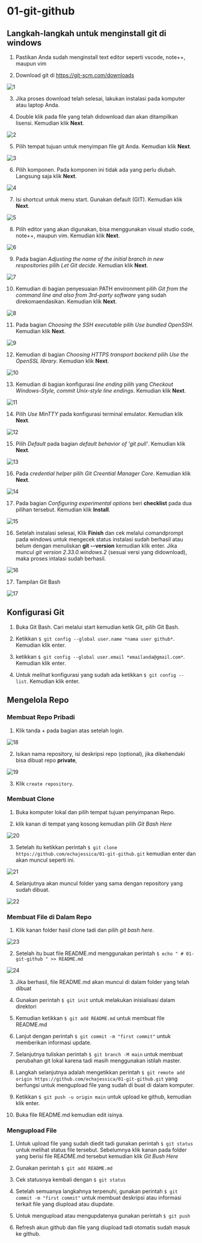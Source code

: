# 01-git-github
## Langkah-langkah untuk menginstall git di windows
1. Pastikan Anda sudah menginstall text editor seperti vscode, note++, maupun vim

2. Download git di https://git-scm.com/downloads

![1](image/1.png)

3. Jika proses download telah selesai, lakukan instalasi pada komputer atau laptop Anda.

4. Double klik pada file yang telah didownload dan akan ditampilkan lisensi. Kemudian klik **Next**.

![2](image/2.png)

5. Pilih tempat tujuan untuk menyimpan file git Anda. Kemudian klik **Next**.

![3](image/3.jpg)

6. Pilih komponen. Pada komponen ini tidak ada yang perlu diubah. Langsung saja klik **Next**.

![4](image/4.jpg)

7. Isi shortcut untuk menu start. Gunakan default (GIT). Kemudian klik **Next**.

![5](image/5.jpg)

8. Pilih editor yang akan digunakan, bisa menggunakan visual studio code, note++, maupun vim. Kemudian klik **Next**.

![6](image/6.png)

9. Pada bagian *Adjusting the name of the initial branch in new respositories* pilih *Let Git decide*. Kemudian klik **Next**.

![7](image/7.png)

10. Kemudian di bagian penyesuaian PATH environment pilih *Git from the command line and also from 3rd-party software* yang sudah direkomaendasikan. Kemudian klik **Next**.

![8](image/8.png)

11. Pada bagian *Choosing the SSH executable* pilih *Use bundled OpenSSH*. Kemudian klik **Next**.

![9](image/9.png)

12. Kemudian di bagian *Choosing HTTPS transport backend* pilih *Use the OpenSSL library*. Kemudian klik **Next**.

![10](image/10.png)

13. Kemudian di bagian konfigurasi *line ending* pilih yang *Checkout Windows-Style, commit Unix-style line endings*. Kemudian klik **Next**.

![11](image/11.png)

14. Pilih *Use MinTTY* pada konfigurasi terminal emulator. Kemudian klik **Next**.

![12](image/12.png)

15. Pilih *Default* pada bagian *default behavior of 'git pull'*. Kemudian klik **Next**.

![13](image/13.png)

16. Pada *credential helper* pilih *Git Creential Manager Core*. Kemudian klik **Next**.

![14](image/14.png)

17. Pada bagian *Configuring experimental options* beri **checklist** pada dua pilihan tersebut. Kemudian klik **Install**.

![15](image/15.png)

16. Setelah instalasi selesai, Klik **Finish** dan cek melalui comandprompt pada windows untuk mengecek status instalasi sudah berhasil atau belum dengan menuliskan **git --version** kemudian klik enter. Jika muncul *git version 2.33.0.windows.2* (sesuai versi yang didownload), maka proses intalasi sudah berhasil.

![16](image/16.png)

17. Tampilan Git Bash

![17](image/17.png)

## Konfigurasi Git

1. Buka Git Bash. Cari melalui start kemudian ketik Git, pilih Git Bash.
2. Ketikkan `$ git config --global user.name *nama user github*`. Kemudian klik enter.

3. ketikkan `$ git config --global user.email *emailanda@gmail.com*`. Kemudian klik enter.

4. Untuk melihat konfigurasi yang sudah ada ketikkan `$ git config --list`. Kemudian klik enter.

## Mengelola Repo
### Membuat Repo Pribadi
1. Klik tanda + pada bagian atas setelah login.

![18](image/18.png)

2. Isikan nama repository, isi deskripsi repo (optional), jika dikehendaki bisa dibuat repo **private**,

![19](image/19.png)

3. Klik `create repository`.

### Membuat Clone

1. Buka komputer lokal dan pilih tempat tujuan penyimpanan Repo.

2. klik kanan di tempat yang kosong kemudian pilih *Git Bash Here* 

![20](image/20.png)

3. Setelah itu ketikkan perintah `$ git clone https://github.com/echajessica/01-git-github.git` kemudian enter dan akan muncul seperti ini.

![21](image/21.png)

4. Selanjutnya akan muncul folder yang sama dengan repository yang sudah dibuat.

![22](image/22.png)

### Membuat File di Dalam Repo

1. Klik kanan folder hasil clone tadi dan pilih *git bash here*.

![23](image/23.png)

2. Setelah itu buat file README.md menggunakan perintah `$ echo " # 01-git-github " >> README.md`

![24](image/24.png)

3. Jika berhasil, file README.md akan muncul di dalam folder yang telah dibuat

4. Gunakan perintah `$ git init` untuk melakukan inisialisasi dalam direktori

5. Kemudian ketikkan `$ git add README.md` untuk membuat file README.md

6. Lanjut dengan perintah `$ git commit -m "first commit"` untuk memberikan informasi update.

7. Selanjutnya tuliskan perintah `$ git branch -M main` untuk membuat perubahan git lokal karena tadi masih menggunakan istilah master.

8. Langkah selanjutnya adalah mengetikkan perintah `$ git remote add origin https://github.com/echajessica/01-git-github.git` yang berfungsi untuk mengupload file yang sudah di buat di dalam komputer.

9. Ketikkan `$ git push -u origin main` untuk upload ke github, kemudian klik enter.

10. Buka file README.md kemudian edit isinya.

### Mengupload File

1. Untuk upload file yang sudah diedit tadi gunakan perintah `$ git status` untuk melihat status file tersebut. Sebelumnya klik kanan pada folder yang berisi file README.md tersebut kemudian klik *Git Bush Here*

2. Gunakan perintah `$ git add README.md`

3. Cek statusnya kembali dengan `$ git status` 

4. Setelah semuanya langkahnya terpenuhi, gunakan perintah `$ git commit -m "first commit"` untuk membuat deskripsi atau informasi terkait file yang diupload atau diupdate.

5. Untuk mengupload atau mengupdatenya gunakan perintah `$ git push`

6. Refresh akun github dan file yang diupload tadi otomatis sudah masuk ke github.